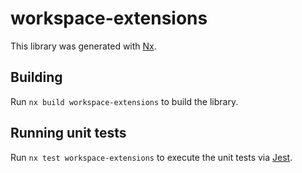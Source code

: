 # workspace-extensions

This library was generated with [Nx](https://nx.dev).

## Building

Run `nx build workspace-extensions` to build the library.

## Running unit tests

Run `nx test workspace-extensions` to execute the unit tests via [Jest](https://jestjs.io).
